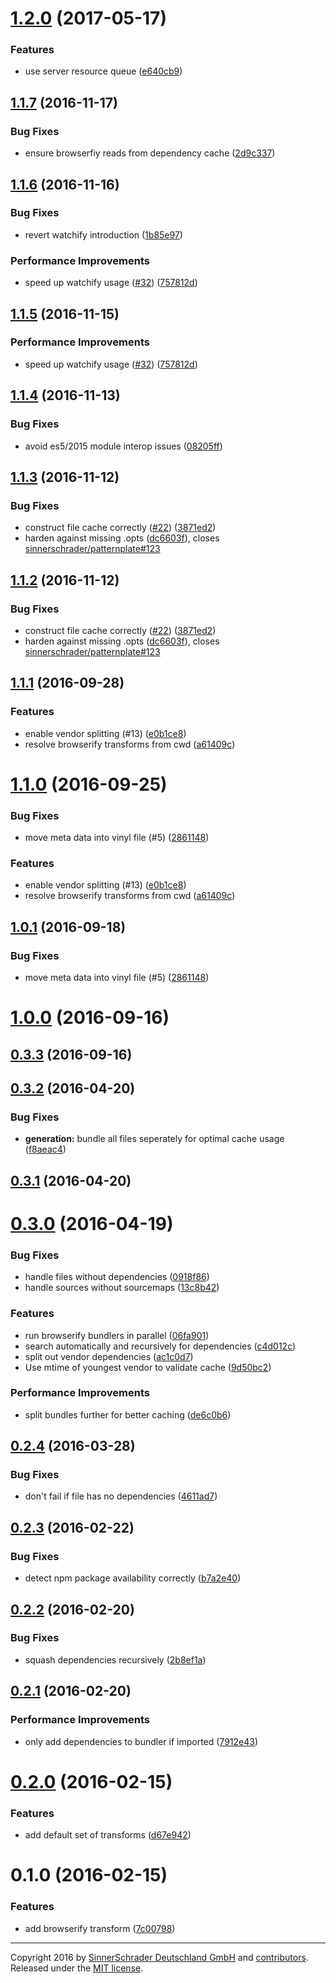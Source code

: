 <a name="1.2.0"></a>
# [1.2.0](https://github.com/sinnerschrader/patternplate-transform-browserify/compare/v1.1.7...v1.2.0) (2017-05-17)


### Features

* use server resource queue ([e640cb9](https://github.com/sinnerschrader/patternplate-transform-browserify/commit/e640cb9))



<a name="1.1.7"></a>
## [1.1.7](https://github.com/sinnerschrader/patternplate-transform-browserify/compare/v1.1.6...v1.1.7) (2016-11-17)


### Bug Fixes

* ensure browserfiy reads from dependency cache ([2d9c337](https://github.com/sinnerschrader/patternplate-transform-browserify/commit/2d9c337))



<a name="1.1.6"></a>
## [1.1.6](https://github.com/sinnerschrader/patternplate-transform-browserify/compare/v1.1.4...v1.1.6) (2016-11-16)


### Bug Fixes

* revert watchify introduction ([1b85e97](https://github.com/sinnerschrader/patternplate-transform-browserify/commit/1b85e97))


### Performance Improvements

* speed up watchify usage ([#32](https://github.com/sinnerschrader/patternplate-transform-browserify/issues/32)) ([757812d](https://github.com/sinnerschrader/patternplate-transform-browserify/commit/757812d))



<a name="1.1.5"></a>
## [1.1.5](https://github.com/sinnerschrader/patternplate-transform-browserify/compare/v1.1.4...v1.1.5) (2016-11-15)


### Performance Improvements

* speed up watchify usage ([#32](https://github.com/sinnerschrader/patternplate-transform-browserify/issues/32)) ([757812d](https://github.com/sinnerschrader/patternplate-transform-browserify/commit/757812d))



<a name="1.1.4"></a>
## [1.1.4](https://github.com/sinnerschrader/patternplate-transform-browserify/compare/v1.1.3...v1.1.4) (2016-11-13)


### Bug Fixes

* avoid es5/2015 module interop issues ([08205ff](https://github.com/sinnerschrader/patternplate-transform-browserify/commit/08205ff))



<a name="1.1.3"></a>
## [1.1.3](https://github.com/sinnerschrader/patternplate-transform-browserify/compare/v1.1.1...v1.1.3) (2016-11-12)


### Bug Fixes

* construct file cache correctly ([#22](https://github.com/sinnerschrader/patternplate-transform-browserify/issues/22)) ([3871ed2](https://github.com/sinnerschrader/patternplate-transform-browserify/commit/3871ed2))
* harden against missing .opts ([dc6603f](https://github.com/sinnerschrader/patternplate-transform-browserify/commit/dc6603f)), closes [sinnerschrader/patternplate#123](https://github.com/sinnerschrader/patternplate/issues/123)



<a name="1.1.2"></a>
## [1.1.2](https://github.com/sinnerschrader/patternplate-transform-browserify/compare/v1.1.1...v1.1.2) (2016-11-12)


### Bug Fixes

* construct file cache correctly ([#22](https://github.com/sinnerschrader/patternplate-transform-browserify/issues/22)) ([3871ed2](https://github.com/sinnerschrader/patternplate-transform-browserify/commit/3871ed2))
* harden against missing .opts ([dc6603f](https://github.com/sinnerschrader/patternplate-transform-browserify/commit/dc6603f)), closes [sinnerschrader/patternplate#123](https://github.com/sinnerschrader/patternplate/issues/123)



<a name="1.1.1"></a>
## [1.1.1](https://github.com/sinnerschrader/patternplate-transform-browserify/compare/v1.0.1...v1.1.1) (2016-09-28)


### Features

* enable vendor splitting (#13) ([e0b1ce8](https://github.com/sinnerschrader/patternplate-transform-browserify/commit/e0b1ce8))
* resolve browserify transforms from cwd ([a61409c](https://github.com/sinnerschrader/patternplate-transform-browserify/commit/a61409c))



<a name="1.1.0"></a>
# [1.1.0](https://github.com/sinnerschrader/patternplate-transform-browserify/compare/v0.3.2...v1.1.0) (2016-09-25)


### Bug Fixes

* move meta data into vinyl file (#5) ([2861148](https://github.com/sinnerschrader/patternplate-transform-browserify/commit/2861148))

### Features

* enable vendor splitting (#13) ([e0b1ce8](https://github.com/sinnerschrader/patternplate-transform-browserify/commit/e0b1ce8))
* resolve browserify transforms from cwd ([a61409c](https://github.com/sinnerschrader/patternplate-transform-browserify/commit/a61409c))



<a name="1.0.1"></a>
## [1.0.1](https://github.com/sinnerschrader/patternplate-transform-browserify/compare/v0.3.2...v1.0.1) (2016-09-18)


### Bug Fixes

* move meta data into vinyl file (#5) ([2861148](https://github.com/sinnerschrader/patternplate-transform-browserify/commit/2861148))



<a name="1.0.0"></a>
# [1.0.0](https://github.com/sinnerschrader/patternplate-transform-browserify/compare/v0.3.2...v1.0.0) (2016-09-16)




<a name="0.3.3"></a>
## [0.3.3](https://github.com/sinnerschrader/patternplate-transform-browserify/compare/v0.3.2...v0.3.3) (2016-09-16)




<a name="0.3.2"></a>
## [0.3.2](https://github.com/sinnerschrader/patternplate-transform-browserify/compare/v0.3.1...v0.3.2) (2016-04-20)


### Bug Fixes

* **generation:** bundle all files seperately for optimal cache usage ([f8aeac4](https://github.com/sinnerschrader/patternplate-transform-browserify/commit/f8aeac4))



<a name="0.3.1"></a>
## [0.3.1](https://github.com/sinnerschrader/patternplate-transform-browserify/compare/v0.3.0...v0.3.1) (2016-04-20)




<a name="0.3.0"></a>
# [0.3.0](https://github.com/sinnerschrader/patternplate-transform-browserify/compare/v0.2.4...v0.3.0) (2016-04-19)


### Bug Fixes

* handle files without dependencies ([0918f86](https://github.com/sinnerschrader/patternplate-transform-browserify/commit/0918f86))
* handle sources without sourcemaps ([13c8b42](https://github.com/sinnerschrader/patternplate-transform-browserify/commit/13c8b42))

### Features

* run browserify bundlers in parallel ([06fa901](https://github.com/sinnerschrader/patternplate-transform-browserify/commit/06fa901))
* search automatically and recursively for dependencies ([c4d012c](https://github.com/sinnerschrader/patternplate-transform-browserify/commit/c4d012c))
* split out vendor dependencies ([ac1c0d7](https://github.com/sinnerschrader/patternplate-transform-browserify/commit/ac1c0d7))
* Use mtime of youngest vendor to validate cache ([9d50bc2](https://github.com/sinnerschrader/patternplate-transform-browserify/commit/9d50bc2))

### Performance Improvements

* split bundles further for better caching ([de6c0b6](https://github.com/sinnerschrader/patternplate-transform-browserify/commit/de6c0b6))



<a name="0.2.4"></a>
## [0.2.4](https://github.com/sinnerschrader/patternplate-transform-browserify/compare/v0.2.3...v0.2.4) (2016-03-28)


### Bug Fixes

* don't fail if file has no dependencies ([4611ad7](https://github.com/sinnerschrader/patternplate-transform-browserify/commit/4611ad7))



<a name="0.2.3"></a>
## [0.2.3](https://github.com/sinnerschrader/patternplate-transform-browserify/compare/v0.2.2...v0.2.3) (2016-02-22)


### Bug Fixes

* detect npm package availability correctly ([b7a2e40](https://github.com/sinnerschrader/patternplate-transform-browserify/commit/b7a2e40))



<a name="0.2.2"></a>
## [0.2.2](https://github.com/sinnerschrader/patternplate-transform-browserify/compare/v0.2.1...v0.2.2) (2016-02-20)


### Bug Fixes

* squash dependencies recursively ([2b8ef1a](https://github.com/sinnerschrader/patternplate-transform-browserify/commit/2b8ef1a))



<a name="0.2.1"></a>
## [0.2.1](https://github.com/sinnerschrader/patternplate-transform-browserify/compare/v0.2.0...v0.2.1) (2016-02-20)


### Performance Improvements

* only add dependencies to bundler if imported ([7912e43](https://github.com/sinnerschrader/patternplate-transform-browserify/commit/7912e43))



<a name="0.2.0"></a>
# [0.2.0](https://github.com/sinnerschrader/patternplate-transform-browserify/compare/v0.1.0...v0.2.0) (2016-02-15)


### Features

* add default set of transforms ([d67e942](https://github.com/sinnerschrader/patternplate-transform-browserify/commit/d67e942))



<a name="0.1.0"></a>
# 0.1.0 (2016-02-15)


### Features

* add browserify transform ([7c00798](https://github.com/sinnerschrader/patternplate-transform-browserify/commit/7c00798))




---
Copyright 2016 by [SinnerSchrader Deutschland GmbH](https://github.com/sinnerschrader) and [contributors](./graphs/contributors). Released under the [MIT license]('./license.md').
